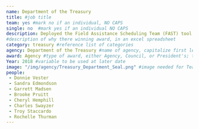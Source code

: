 ```yaml
---
name: Department of the Treasury
title: #job title
team: yes #mark no if an individual, NO CAPS
single: no  #mark yes if an individual NO CAPS
description: Deployed the Field Assistance Scheduling Team (FAST) tool to help taxpayer assistance centers save almost 70,000 phone assister hours for use elsewhere by more efficiently handling taxpayer issues during peak demand periods.
#description of why there winning award, in an excel spreadsheet
category: treasury #reference list of categories
agency: Department of the Treasury #name of agency, capitalize first letter of each name
award: Agency #type of award, either Agency, Council, or President's; this is case sensitive so make sure to match the options listed exactly. This section generates the format of the card
Year: 2018 #variable to be used at later date
image: "/img/agency/Treasury_Department_Seal.png" #image needed for Team award (agency seal) and President's award (headshot); leave empty if and individual Agency award
people:
 - Donnie Vester
 - Sandra Edmondson
 - Garrett Madsen
 - Brooke Pruitt
 - Cheryl Hemphill
 - Charles Swayzer
 - Troy Staccardo
 - Rochelle Thurman
---
```


